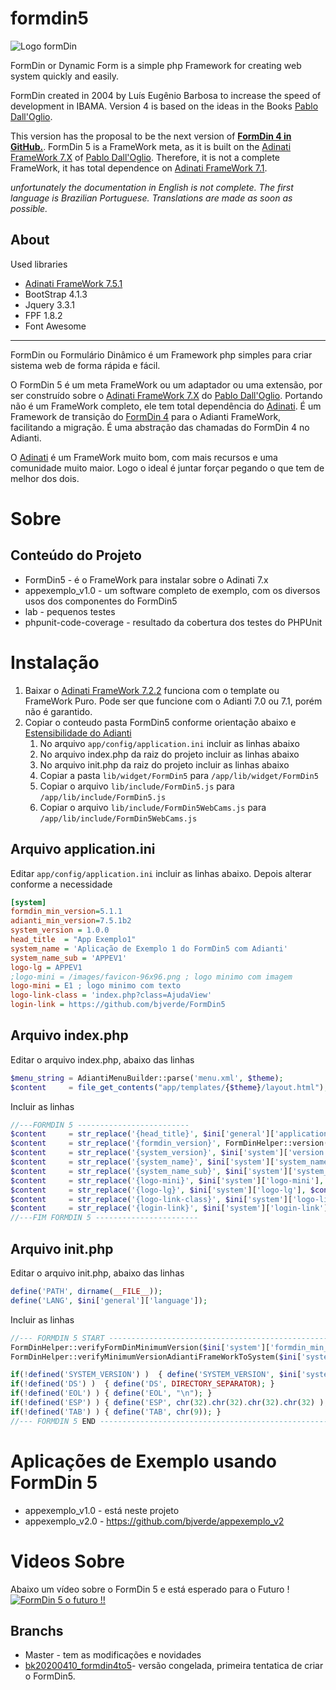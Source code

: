 # formdin5

![Logo formDin](https://raw.githubusercontent.com/bjverde/formDin/master/base/imagens/formdin_logo.png)

FormDin or Dynamic Form is a simple php Framework for creating web system quickly and easily.

FormDin created in 2004 by Luís Eugênio Barbosa to increase the speed of development in IBAMA. Version 4 is based on the ideas in the Books [Pablo Dall'Oglio](http://www.dalloglio.net/c5?livros).

This version has the proposal to be the next version of **[FormDin 4 in GitHub.](https://github.com/bjverde/formDin)**. FormDin 5 is a FrameWork meta, as it is built on the [Adinati FrameWork 7.X](https://www.adianti.com.br/) of [Pablo Dall'Oglio](http://www.dalloglio.net/ ). Therefore, it is not a complete FrameWork, it has total dependence on [Adinati FrameWork 7.1](https://www.adianti.com.br/).

*unfortunately the documentation in English is not complete. The first language is Brazilian Portuguese. Translations are made as soon as possible.*


## About

Used libraries

* [Adinati FrameWork 7.5.1](https://www.adianti.com.br/)
* BootStrap 4.1.3
* Jquery 3.3.1
* FPF 1.8.2
* Font Awesome

---

FormDin ou Formulário Dinâmico é um Framework php simples para criar sistema web de forma rápida e fácil.

O FormDin 5 é um meta FrameWork ou um adaptador ou uma extensão, por ser construído sobre o [Adinati FrameWork 7.X](https://www.adianti.com.br/) do [Pablo Dall'Oglio](http://www.dalloglio.net/). Portando não é um FrameWork completo, ele tem total dependência do [Adinati](https://www.adianti.com.br/). É um Framework de transição do [FormDin 4](https://github.com/bjverde/formDin) para o Adianti FrameWork, facilitando a migração. É uma abstração das chamadas do FormDin 4 no Adianti. 

O [Adinati](https://www.adianti.com.br/) é um FrameWork muito bom, com mais recursos e uma comunidade muito maior. Logo o ideal é juntar forçar pegando o que tem de melhor dos dois.

# Sobre

## Conteúdo do Projeto
* FormDin5 - é o FrameWork para instalar sobre o Adinati 7.x
* appexemplo_v1.0 - um software completo de exemplo, com os diversos usos dos componentes do FormDin5
* lab - pequenos testes
* phpunit-code-coverage - resultado da cobertura dos testes do PHPUnit

# Instalação
1. Baixar o [Adinati FrameWork 7.2.2](https://www.adianti.com.br/) funciona com o template ou FrameWork Puro. Pode ser que funcione com o Adianti 7.0 ou 7.1, porém não é garantido.
1. Copiar o conteudo pasta FormDin5 conforme orientação abaixo e [Estensibilidade do Adianti](https://www.adianti.com.br/framework-extensibility)
    1. No arquivo `app/config/application.ini` incluir as linhas abaixo
    1. No arquivo index.php da raiz do projeto incluir as linhas abaixo
    1. No arquivo init.php da raiz do projeto incluir as linhas abaixo
    1. Copiar a pasta `lib/widget/FormDin5` para `/app/lib/widget/FormDin5`
    1. Copiar o arquivo `lib/include/FormDin5.js` para `/app/lib/include/FormDin5.js`
    1. Copiar o arquivo `lib/include/FormDin5WebCams.js` para `/app/lib/include/FormDin5WebCams.js`

## Arquivo application.ini
Editar `app/config/application.ini` incluir as linhas abaixo. Depois alterar conforme a necessidade
```ini
[system]
formdin_min_version=5.1.1
adianti_min_version=7.5.1b2
system_version = 1.0.0
head_title  = "App Exemplo1"
system_name = 'Aplicação de Exemplo 1 do FormDin5 com Adianti'
system_name_sub = 'APPEV1'
logo-lg = APPEV1
;logo-mini = /images/favicon-96x96.png ; logo minimo com imagem
logo-mini = E1 ; logo minimo com texto 
logo-link-class = 'index.php?class=AjudaView'
login-link = https://github.com/bjverde/FormDin5
```

## Arquivo index.php
Editar o arquivo index.php, abaixo das linhas
```php
$menu_string = AdiantiMenuBuilder::parse('menu.xml', $theme);
$content     = file_get_contents("app/templates/{$theme}/layout.html");
```
Incluir as linhas

```php
//---FORMDIN 5 -------------------------
$content     = str_replace('{head_title}', $ini['general']['application'], $content);
$content     = str_replace('{formdin_version}', FormDinHelper::version(), $content);
$content     = str_replace('{system_version}', $ini['system']['version'], $content);
$content     = str_replace('{system_name}', $ini['system']['system_name'], $content);
$content     = str_replace('{system_name_sub}', $ini['system']['system_name_sub'], $content);
$content     = str_replace('{logo-mini}', $ini['system']['logo-mini'], $content);
$content     = str_replace('{logo-lg}', $ini['system']['logo-lg'], $content);
$content     = str_replace('{logo-link-class}', $ini['system']['logo-link-class'], $content);
$content     = str_replace('{login-link}', $ini['system']['login-link'], $content);
//---FIM FORMDIN 5 -----------------------
```

## Arquivo init.php
Editar o arquivo init.php, abaixo das linhas
```php
define('PATH', dirname(__FILE__));
define('LANG', $ini['general']['language']);
```
Incluir as linhas

```php
//--- FORMDIN 5 START ---------------------------------------------------------
FormDinHelper::verifyFormDinMinimumVersion($ini['system']['formdin_min_version']);
FormDinHelper::verifyMinimumVersionAdiantiFrameWorkToSystem($ini['system']['adianti_min_version']);

if(!defined('SYSTEM_VERSION') )  { define('SYSTEM_VERSION', $ini['system']['version']); }
if(!defined('DS') )  { define('DS', DIRECTORY_SEPARATOR); }
if(!defined('EOL') ) { define('EOL', "\n"); }
if(!defined('ESP') ) { define('ESP', chr(32).chr(32).chr(32).chr(32) ); }
if(!defined('TAB') ) { define('TAB', chr(9)); }
//--- FORMDIN 5 END -----------------------------------------------------------
```


# Aplicações de Exemplo usando FormDin 5
* appexemplo_v1.0 - está neste projeto
* appexemplo_v2.0 - https://github.com/bjverde/appexemplo_v2

# Videos Sobre
Abaixo um vídeo sobre o FormDin 5 e está esperado para o Futuro !
[![FormDin 5 o futuro !!](http://img.youtube.com/vi/Sf8mQn1-CQc/0.jpg)](http://www.youtube.com/watch?v=Sf8mQn1-CQc "FormDin 5 o futuro !!")


## Branchs
* Master - tem as modificações e novidades
* [bk20200410_formdin4to5](https://github.com/bjverde/formDin5/tree/bk20200410_formdin4to5)- versão congelada, primeira tentatica de criar o FormDin5.
